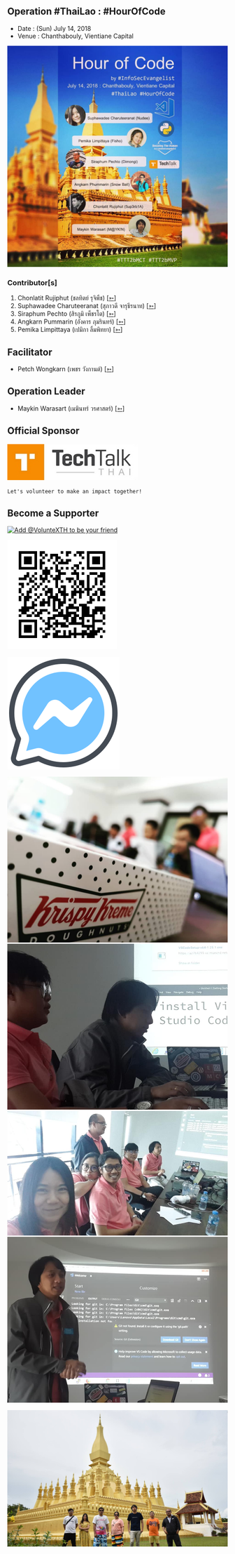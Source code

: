 ## Operation #ThaiLao : #HourOfCode

+ Date : (Sun) July 14, 2018
+ Venue : Chanthabouly, Vientiane Capital

[![](/ThaiLao/pic/Poster.jpg "#ThaiLao")](https://www.facebook.com/VolunteXTH/photos/a.1439198196221318/1447899312017873/)

### Contributor[s]
1. Chonlatit Rujiphut (ชลทิตย์ รุจิพืช) [[➳](https://www.facebook.com/Tsunakun27)]
1. Suphawadee Charuteeranat (สุภาวดี จารุธีรนาท) [[➳](https://www.facebook.com/thdeemiss03)]
1. Siraphum Pechto (สิรภูมิ เพ็ชรโต) [[➳](https://www.facebook.com/SiraphumPechto)]
1. Angkarn Pummarin (อังคาร ภุมรินทร์) [[➳](https://www.facebook.com/in8l00p)]
1. Pemika Limpittaya (เปมิกา ลิ้มพิทยา) [[➳](https://www.facebook.com/tourlek.fisho)]

## Facilitator
+ Petch Wongkarn (เพชร วังกานต์) [[➳](https://www.facebook.com/petch.wongkarn)]

## Operation Leader
+ Maykin Warasart (เมฆินทร์ วรศาสตร์) [[➳](http://mk.in.th)]

## Official Sponsor
[![](/ThaiLao/pic/TechTalkThai.jpg "TechTalkThai - ศูนย์รวมข่าว Enterprise IT ออนไลน์แห่งแรกในประเทศไทย")](https://www.techtalkthai.com/)

```markdown
Let's volunteer to make an impact together!
```

## Become a Supporter

[![](https://scdn.line-apps.com/n/line_add_friends/btn/en.png "Add @VolunteXTH to be your friend")](https://lin.ee/cnIgUj4)

[![](/@VolunteXTH.png "Add @VolunteXTH to be your friend")](https://line.me/R/ti/p/@voluntex)

[![](/fb-m.png "Talk to us via FB messenger")](https://m.me/VolunteXTH)

[![](/ThaiLao/pic/During.jpg "#ThaiLao")](https://www.facebook.com/VolunteXTH/photos/a.1439198196221318/1447899312017873/)
[![](/ThaiLao/pic/During1.jpg "#ThaiLao")](https://www.facebook.com/VolunteXTH/photos/a.1439198196221318/1447899312017873/)
[![](/ThaiLao/pic/During2.jpg "#ThaiLao")](https://www.facebook.com/VolunteXTH/photos/a.1439198196221318/1447899312017873/)
[![](/ThaiLao/pic/During3.jpg "#ThaiLao")](https://www.facebook.com/VolunteXTH/photos/a.1439198196221318/1447899312017873/)

[![](/ThaiLao/pic/AfterTheMatch.jpg "#ThaiLao")](https://www.facebook.com/VolunteXTH/photos/a.1439198196221318/1447899312017873/)
